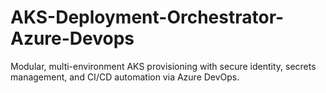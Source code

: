# AKS-Deployment-Orchestrator-Azure-Devops
Modular, multi-environment AKS provisioning with secure identity, secrets management, and CI/CD automation via Azure DevOps.
